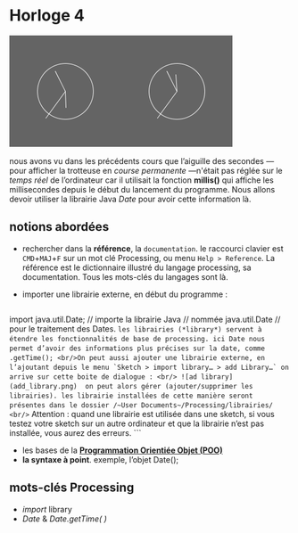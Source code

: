 Horloge 4
===============
![ScreenShot](screenshot.png)

nous avons vu dans les précédents cours que l’aiguille des secondes — pour afficher la trotteuse en *course permanente* —n'était pas réglée sur le *temps réel* de l’ordinateur car il utilisait la fonction **millis()** qui affiche les millisecondes depuis le début du lancement du programme. 
Nous allons devoir utiliser la librairie Java *Date* pour avoir cette information là. 

## notions abordées

- rechercher dans la **référence**, la `documentation`. le raccourci clavier est `CMD`+`MAJ`+`F` sur un mot clé Processing, ou menu `Help > Reference`. La référence est le dictionnaire illustré du langage processing, sa documentation. Tous les mots-clés du langages sont là. 
- importer une librairie externe, en début du programme :

	```
import java.util.Date; // importe la librairie Java 
						// nommée java.util.Date
						// pour le traitement des Dates. 
	```
	les librairies (*library*) servent à étendre les fonctionnalités de base de processing. ici Date nous permet d’avoir des informations plus précises sur la date, comme .getTime(); <br/>On peut aussi ajouter une librairie externe, en l’ajoutant depuis le menu `Sketch > import library… > add Library…` on arrive sur cette boite de dialogue : <br/> ![ad library](add_library.png) 
	on peut alors gérer (ajouter/supprimer les librairies). les librairie installées de cette manière seront présentes dans le dossier /~User Documents~/Processing/librairies/ <br/>
``` Attention : quand une librairie est utilisée dans une sketch, si  vous testez votre sketch sur un autre ordinateur et que la librairie n’est pas installée, vous aurez des erreurs. ```

- les bases de la **[Programmation Orientiée Objet (POO)](http://fr.wikipedia.org/wiki/Programmation_orient%C3%A9e_objet)** 
- **la syntaxe à point**. exemple, l’objet Date();
 		

## mots-clés Processing

- *import* library
- *Date* & *Date.getTime( )*


